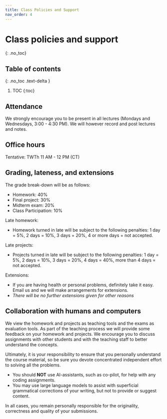 ```yaml
---
title: Class Policies and Support
nav_order: 4
---
```


# Class policies and support

{: .no_toc}

## Table of contents
{: .no_toc .text-delta }

1. TOC
{:toc}

## Attendance

We strongly encourage you to be present in all lectures (Mondays and Wednesdays, 3:00 - 4:30 PM). We will however record and post lectures and notes.

## Office hours

Tentative: TWTh 11 AM - 12 PM (CT)

## Grading, lateness, and extensions 

The grade break-down will be as follows:
- Homework: 40%
- Final project: 30%
- Midterm exam: 20%
- Class Participation: 10%

Late homework:
- Homework turned in late will be subject to the following penalties: 1 day = 5%, 2 days = 10%, 3 days = 20%, 4 or more days = not accepted.

Late projects:
- Projects turned in late will be subject to the following penalties: 1 day = 5%, 2 days = 10%, 3 days = 20%, 4 days = 40%, more than 4 days = not accepted. 

Extensions:
- If you are having health or personal problems, definitely take it easy. Email us and we will make arrangements for extensions. 
- *There will be no further extensions given for other reasons*

## Collaboration with humans and computers

We view the homework and projects as teaching tools and the exams as
evaluation tools. As part of the teaching process we will provide some
feedback on your homework and projects.  We encourage you to discuss
assignments with other students and with the teaching staff to better
understand the concepts.

Ultimately, it is your responsibility to ensure that you personally understand the course material, so be sure you devote concentrated independent effort to solving all the problems.

- You should **NOT** use AI-assistants, such as co-pilot, for help with any coding assignments.  
- You may use large language models to assist with superficial grammatical corrections of your writing, but not to provide or suggest content.

In all cases, you remain personally responsible for the originality, correctness and quality of your submissions. 